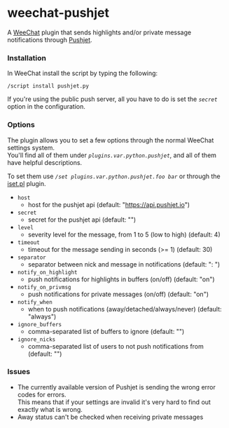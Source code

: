 # weechat-pushjet

A [WeeChat](https://weechat.org/) plugin that sends highlights and/or private message notifications through [Pushjet](https://pushjet.io/).

### Installation

In WeeChat install the script by typing the following:
```
/script install pushjet.py
```

If you're using the public push server, all you have to do is set the _`secret`_ option in the configuration.

### Options

The plugin allows you to set a few options through the normal WeeChat settings system.  
You'll find all of them under _`plugins.var.python.pushjet`_, and all of them have helpful descriptions.

To set them use _`/set plugins.var.python.pushjet.foo bar`_ or through the [iset.pl](https://weechat.org/scripts/source/iset.pl.html) plugin.

- `host`
	- host for the pushjet api (default: "https://api.pushjet.io")
- `secret`
	- secret for the pushjet api (default: "")
- `level`
	- severity level for the message, from 1 to 5 (low to high) (default: 4)
- `timeout`
	- timeout for the message sending in seconds (>= 1) (default: 30)
- `separator`
	- separator between nick and message in notifications (default: ": ")
- `notify_on_highlight`
	- push notifications for highlights in buffers (on/off) (default: "on")
- `notify_on_privmsg`
	- push notifications for private messages (on/off) (default: "on")
- `notify_when`
	- when to push notifications (away/detached/always/never) (default: "always")
- `ignore_buffers`
	- comma-separated list of buffers to ignore (default: "")
- `ignore_nicks`
	- comma-separated list of users to not push notifications from (default: "")

### Issues

- The currently available version of Pushjet is sending the wrong error codes for errors.  
	This means that if your settings are invalid it's very hard to find out exactly what is wrong.
- Away status can't be checked when receiving private messages
